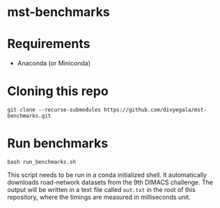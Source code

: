 # mst-benchmarks

# Requirements
- Anaconda (or Miniconda)

# Cloning this repo
```
git clone --recurse-submodules https://github.com/divyegala/mst-benchmarks.git
```

# Run benchmarks
```
bash run_benchmarks.sh
```
This script needs to be run in a conda initialized shell. It automatically
downloads road-network datasets from the 9th DIMACS challenge.
The output will be written in a text file called `out.txt` in the
root of this repository, where the timings are measured in 
milliseconds unit.
